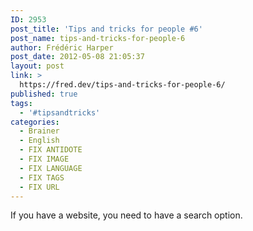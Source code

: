 ```yaml
---
ID: 2953
post_title: 'Tips and tricks for people #6'
post_name: tips-and-tricks-for-people-6
author: Frédéric Harper
post_date: 2012-05-08 21:05:37
layout: post
link: >
  https://fred.dev/tips-and-tricks-for-people-6/
published: true
tags:
  - '#tipsandtricks'
categories:
  - Brainer
  - English
  - FIX ANTIDOTE
  - FIX IMAGE
  - FIX LANGUAGE
  - FIX TAGS
  - FIX URL
---
```

<p>If you have a website, you need to have a search option.</p> 